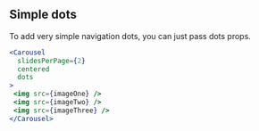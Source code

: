 ## Simple dots
To add very simple navigation dots, you can just pass dots props.

```jsx render
<Carousel
  slidesPerPage={2}
  centered
  dots
>
 <img src={imageOne} />
 <img src={imageTwo} />
 <img src={imageThree} />
</Carousel>
```
